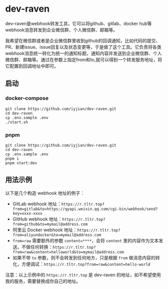 # dev-raven

dev-raven是webhook转发工具，它可以将github、gitlab、docker hub等webhook消息转发到企业微信群、个人微信群、邮箱等。

我希望在微信群或者是企业微信群里收到github的回调通知，比如代码的提交、PR、新建issue、issue回复以及状态变更等，于是做了这个工具。它负责将各类webhook消息统一转化为统一的通知标题，通知内容并发送到企业微信群、个人微信群、邮箱等。通过在参数上指定from和to,就可以得到一个转发服务地址，将它配置到回调地址中即可。

## 启动

### docker-compose  

```
git clone https://github.com/iyjian/dev-raven.git
cd dev-raven
cp .env.sample .env
./start.sh
```

### pnpm

```
git clone https://github.com/iyjian/dev-raven.git
cd dev-raven
cp .env.sample .env
pnpm i
pnpm start:dev
```

## 用法示例

以下是几个构造 webhook 地址的例子：

- GitLab webhook 地址：`https://r.tltr.top?from=gitlab&to=https://qyapi.weixin.qq.com/cgi-bin/webhook/send?key=xxxx-xxxx`
- GitHub webhook 地址：`https://r.tltr.top?from=github&to=mymail@address.com`
- 阿里云 Docker webhook 地址：`https://r.tltr.top?from=aliyundocker&to=mymail@address.com`
- `from=raw` 需要额外的参数 `content=****`，会将 `content` 里的内容作为文本发送，不做任何转换：`https://r.tltr.top?from=raw&content=helloworld&to=mymail@address.com`
- 如果不带 `to` 参数，则不会转发到任何地方，只是根据 `from` 做消息内容的转化，方便调试：`https://r.tltr.top?from=raw&content=hello-world`

注意：以上示例中的 `https://r.tltr.top` 是 dev-raven 的地址，如不希望使用我的服务，需要替换成你自己的地址。

